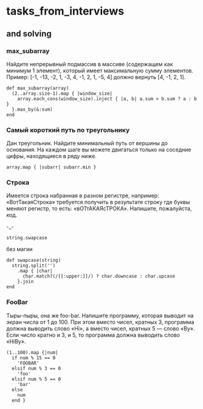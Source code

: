 # tasks_from_interviews

## and solving

### max_subarray

Найдите непрерывный подмассив в массиве (содержащем как минимум 1 элемент), который имеет максимальную сумму элементов.
Пример: [-1, -13, -2, 1, -3, 4, -1, 2, 1, -5, 4] должно вернуть [4, -1, 2, 1].

```
def max_subarray(array)
  (2..array.size-1).map { |window_size|
    array.each_cons(window_size).inject { |a, b| a.sum > b.sum ? a : b }
  }.max_by(&:sum)
end 
```

### Самый короткий путь по треугольнику

Дан треугольник. Найдите минимальный путь от вершины до основания. На каждом шаге вы можете двигаться только на соседние цифры, находящиеся в ряду ниже.

```
array.map { |subarr| subarr.min } 
```

### Строка

Имеется строка набранная в разном регистре, например: «ВотТакаяСтрока» требуется получить в результате строку где буквы меняют регистр, то есть: «вОТтАКАЯсТРОКА». Напишите, пожалуйста, код.

-_-
```
string.swapcase
```

без магии
```
def swapcase(string)
  string.split('')
    .map { |char| 
      char.match?(/[[:upper:]]/) ? char.downcase : char.upcase 
    }.join
end 
```

### FooBar

Тыры-пыры, она же foo-bar. Напишите программу, которая выводит на экран числа от 1 до 100. При этом вместо чисел, кратных 3, программа должна выводить слово «Hi», а вместо чисел, кратных 5 — слово «By». Если число кратно и 3, и 5, то программа должна выводить слово «HiBy».

```
(1..100).map {|num| 
  if num % 15 == 0
    'FOOBAR'
  elsif num % 3 == 0
    'foo'
  elsif num % 5 == 0 
    'bar'
  else 
    num
  end } 
``` 
